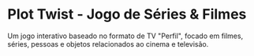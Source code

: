 # Plot Twist - Jogo de Séries & Filmes

Um jogo interativo baseado no formato de TV "Perfil", focado em filmes, séries, pessoas e objetos relacionados ao cinema e televisão.

